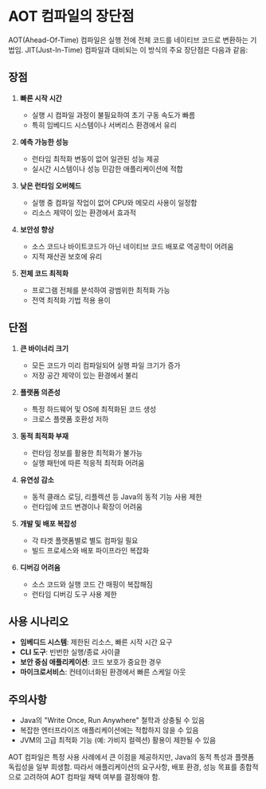# AOT 컴파일의 장단점

AOT(Ahead-Of-Time) 컴파일은 실행 전에 전체 코드를 네이티브 코드로 변환하는 기법임. JIT(Just-In-Time) 컴파일과 대비되는 이 방식의 주요 장단점은 다음과 같음:

## 장점

1. **빠른 시작 시간**
   - 실행 시 컴파일 과정이 불필요하여 초기 구동 속도가 빠름
   - 특히 임베디드 시스템이나 서버리스 환경에서 유리

2. **예측 가능한 성능**
   - 런타임 최적화 변동이 없어 일관된 성능 제공
   - 실시간 시스템이나 성능 민감한 애플리케이션에 적합

3. **낮은 런타임 오버헤드**
   - 실행 중 컴파일 작업이 없어 CPU와 메모리 사용이 일정함
   - 리소스 제약이 있는 환경에서 효과적

4. **보안성 향상**
   - 소스 코드나 바이트코드가 아닌 네이티브 코드 배포로 역공학이 어려움
   - 지적 재산권 보호에 유리

5. **전체 코드 최적화**
   - 프로그램 전체를 분석하여 광범위한 최적화 가능
   - 전역 최적화 기법 적용 용이

## 단점

1. **큰 바이너리 크기**
   - 모든 코드가 미리 컴파일되어 실행 파일 크기가 증가
   - 저장 공간 제약이 있는 환경에서 불리

2. **플랫폼 의존성**
   - 특정 하드웨어 및 OS에 최적화된 코드 생성
   - 크로스 플랫폼 호환성 저하

3. **동적 최적화 부재**
   - 런타임 정보를 활용한 최적화가 불가능
   - 실행 패턴에 따른 적응적 최적화 어려움

4. **유연성 감소**
   - 동적 클래스 로딩, 리플렉션 등 Java의 동적 기능 사용 제한
   - 런타임에 코드 변경이나 확장이 어려움

5. **개발 및 배포 복잡성**
   - 각 타겟 플랫폼별로 별도 컴파일 필요
   - 빌드 프로세스와 배포 파이프라인 복잡화

6. **디버깅 어려움**
   - 소스 코드와 실행 코드 간 매핑이 복잡해짐
   - 런타임 디버깅 도구 사용 제한

## 사용 시나리오

- **임베디드 시스템**: 제한된 리소스, 빠른 시작 시간 요구
- **CLI 도구**: 빈번한 실행/종료 사이클
- **보안 중심 애플리케이션**: 코드 보호가 중요한 경우
- **마이크로서비스**: 컨테이너화된 환경에서 빠른 스케일 아웃

## 주의사항

- Java의 "Write Once, Run Anywhere" 철학과 상충될 수 있음
- 복잡한 엔터프라이즈 애플리케이션에는 적합하지 않을 수 있음
- JVM의 고급 최적화 기능 (예: 가비지 컬렉션) 활용이 제한될 수 있음

AOT 컴파일은 특정 사용 사례에서 큰 이점을 제공하지만, Java의 동적 특성과 플랫폼 독립성을 일부 희생함. 따라서 애플리케이션의 요구사항, 배포 환경, 성능 목표를 종합적으로 고려하여 AOT 컴파일 채택 여부를 결정해야 함.
